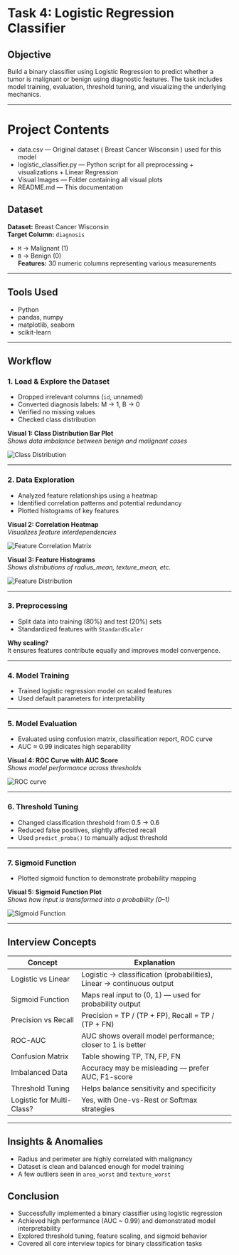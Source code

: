 # Task 4: Logistic Regression Classifier 

## Objective

Build a binary classifier using Logistic Regression to predict whether a tumor is malignant or benign using diagnostic features. The task includes model training, evaluation, threshold tuning, and visualizing the underlying mechanics.

---

# Project Contents
- data.csv — Original dataset ( Breast Cancer Wisconsin ) used for this model 
- logistic_classifier.py — Python script for all preprocessing + visualizations + Linear Regression
- Visual Images — Folder containing all visual plots
- README.md — This documentation

## Dataset

**Dataset:** Breast Cancer Wisconsin  
**Target Column:** `diagnosis`  
- `M` → Malignant (1)  
- `B` → Benign (0)  
**Features:** 30 numeric columns representing various measurements

---

## Tools Used

- Python
- pandas, numpy
- matplotlib, seaborn
- scikit-learn

---

## Workflow

### 1. Load & Explore the Dataset

- Dropped irrelevant columns (`id`, unnamed)
- Converted diagnosis labels: M → 1, B → 0
- Verified no missing values
- Checked class distribution

**Visual 1: Class Distribution Bar Plot**  
_Shows data imbalance between benign and malignant cases_

![Class Distribution](https://github.com/user-attachments/assets/517375dd-5c69-424a-97be-d98b7d027198)

---

### 2. Data Exploration

- Analyzed feature relationships using a heatmap
- Identified correlation patterns and potential redundancy
- Plotted histograms of key features

**Visual 2: Correlation Heatmap**  
_Visualizes feature interdependencies_

![Feature Correlation Matrix](https://github.com/user-attachments/assets/a3c6cd02-782d-447f-bb8d-34849965e394)


**Visual 3: Feature Histograms**  
_Shows distributions of radius_mean, texture_mean, etc._

![Feature Distribution](https://github.com/user-attachments/assets/64a54384-94d9-44ec-a071-4806fda1db27)

---

### 3. Preprocessing

- Split data into training (80%) and test (20%) sets
- Standardized features with `StandardScaler`

**Why scaling?**  
It ensures features contribute equally and improves model convergence.

---

### 4. Model Training

- Trained logistic regression model on scaled features
- Used default parameters for interpretability

---

### 5. Model Evaluation

- Evaluated using confusion matrix, classification report, ROC curve
- AUC ≈ 0.99 indicates high separability

**Visual 4: ROC Curve with AUC Score**  
_Shows model performance across thresholds_

![ROC curve](https://github.com/user-attachments/assets/327df0af-4f55-4053-a3bb-8ac30d7b9c91)

---

### 6. Threshold Tuning

- Changed classification threshold from 0.5 → 0.6
- Reduced false positives, slightly affected recall
- Used `predict_proba()` to manually adjust threshold

---

### 7. Sigmoid Function

- Plotted sigmoid function to demonstrate probability mapping

**Visual 5: Sigmoid Function Plot**  
_Shows how input is transformed into a probability (0–1)_

![Sigmoid Function](https://github.com/user-attachments/assets/bc930d9e-a0ab-4883-b37c-e00c397e48a1)

---

## Interview Concepts

| Concept                    | Explanation                                                                 |
|---------------------------|-----------------------------------------------------------------------------|
| Logistic vs Linear        | Logistic → classification (probabilities), Linear → continuous output      |
| Sigmoid Function          | Maps real input to (0, 1) — used for probability output                     |
| Precision vs Recall       | Precision = TP / (TP + FP), Recall = TP / (TP + FN)                         |
| ROC-AUC                   | AUC shows overall model performance; closer to 1 is better                 |
| Confusion Matrix          | Table showing TP, TN, FP, FN                                                |
| Imbalanced Data           | Accuracy may be misleading — prefer AUC, F1-score                           |
| Threshold Tuning          | Helps balance sensitivity and specificity                                   |
| Logistic for Multi-Class? | Yes, with One-vs-Rest or Softmax strategies                                |

---

## Insights & Anomalies

- Radius and perimeter are highly correlated with malignancy
- Dataset is clean and balanced enough for model training
- A few outliers seen in `area_worst` and `texture_worst`

## Conclusion

- Successfully implemented a binary classifier using logistic regression
- Achieved high performance (AUC ~ 0.99) and demonstrated model interpretability
- Explored threshold tuning, feature scaling, and sigmoid behavior
- Covered all core interview topics for binary classification tasks


